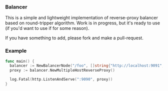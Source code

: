 ### Balancer

This is a simple and lightweight implementation of reverse-proxy balancer based on round-tripper algorithm. Work is in progress, but it's ready to use (if you'd want to use if for some reason).

If you have something to add, please fork and make a pull-request.

### Example

```go
func main() {
  balancer := NewBalancerNode("/foo", []string{"http://localhost:9091", "http://localhost:9092", "http://localhost:9093"})
  proxy := balancer.NewMultipleHostReverseProxy()

  log.Fatal(http.ListenAndServe(":9090", proxy))
}
```

